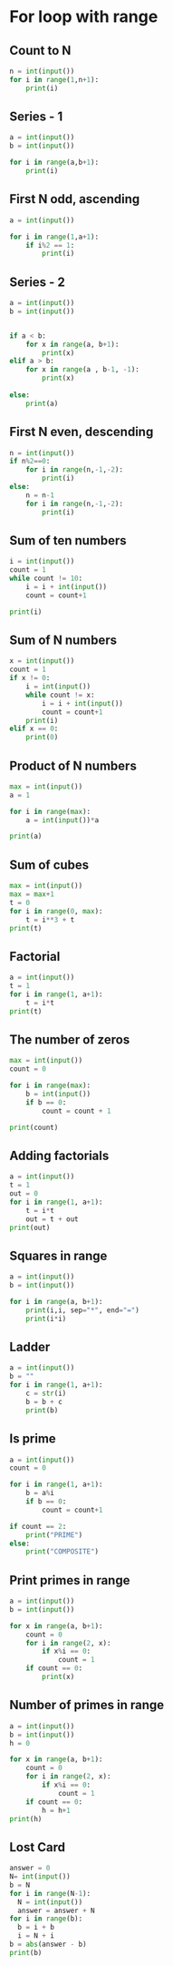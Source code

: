 # For loop with range

## Count to N
```.py
n = int(input())
for i in range(1,n+1):
    print(i)
```

## Series - 1
```.py
a = int(input())
b = int(input())

for i in range(a,b+1):
    print(i)
```

## First N odd, ascending
```.py
a = int(input())

for i in range(1,a+1):
    if i%2 == 1:
        print(i)
```

## Series - 2
```.py
a = int(input())
b = int(input())


if a < b:
    for x in range(a, b+1):
        print(x)
elif a > b:
    for x in range(a , b-1, -1):
        print(x)
    
else:
    print(a)
```

## First N even, descending
```.py
n = int(input())
if n%2==0:
    for i in range(n,-1,-2):
        print(i)
else:
    n = n-1
    for i in range(n,-1,-2):
        print(i)
```

## Sum of ten numbers
```.py
i = int(input())
count = 1
while count != 10:
    i = i + int(input())
    count = count+1

print(i)
```

## Sum of N numbers
```.py
x = int(input())
count = 1
if x != 0:
    i = int(input())
    while count != x:
        i = i + int(input())
        count = count+1
    print(i)
elif x == 0:
    print(0)
```

## Product of N numbers
```.py
max = int(input())
a = 1

for i in range(max):
    a = int(input())*a

print(a)
```

## Sum of cubes
```.py
max = int(input())
max = max+1
t = 0
for i in range(0, max):
    t = i**3 + t
print(t)
```

## Factorial 
```.py
a = int(input())
t = 1
for i in range(1, a+1):
    t = i*t
print(t)
```

## The number of zeros
```.py
max = int(input())
count = 0

for i in range(max):
    b = int(input())
    if b == 0:
        count = count + 1

print(count)
```

## Adding factorials
```.py
a = int(input())
t = 1
out = 0
for i in range(1, a+1):
    t = i*t
    out = t + out
print(out)
```

## Squares in range
```.py
a = int(input())
b = int(input())

for i in range(a, b+1):
    print(i,i, sep="*", end="=")
    print(i*i)
```

## Ladder
```.py
a = int(input())
b = ""
for i in range(1, a+1):
    c = str(i)
    b = b + c
    print(b)
```

## Is prime
```.py
a = int(input())
count = 0

for i in range(1, a+1):
    b = a%i
    if b == 0:
        count = count+1

if count == 2:
    print("PRIME")
else:
    print("COMPOSITE")
```

## Print primes in range
```.py
a = int(input())
b = int(input())

for x in range(a, b+1):
    count = 0
    for i in range(2, x):
        if x%i == 0:
            count = 1
    if count == 0:
        print(x)
```

## Number of primes in range
```.py
a = int(input())
b = int(input())
h = 0

for x in range(a, b+1):
    count = 0
    for i in range(2, x):
        if x%i == 0:
            count = 1
    if count == 0:
        h = h+1
print(h)
```

## Lost Card
```.py
answer = 0
N= int(input())
b = N
for i in range(N-1):
  N = int(input())
  answer = answer + N
for i in range(b):
  b = i + b
  i = N + i
b = abs(answer - b)
print(b)
```
